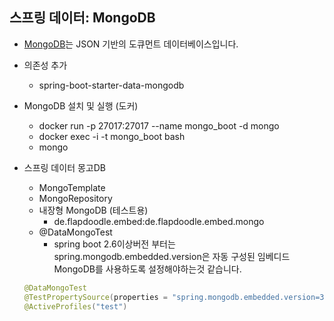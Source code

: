 ## 스프링 데이터: MongoDB
- [MongoDB](https://www.mongodb.com])는 JSON 기반의 도큐먼트 데이터베이스입니다.
- 의존성 추가
    * spring-boot-starter-data-mongodb
- MongoDB 설치 및 실행 (도커)
    * docker run -p 27017:27017 --name mongo_boot -d mongo
    * docker exec -i -t mongo_boot bash
    * mongo
- 스프링 데이터 몽고DB
    * MongoTemplate
    * MongoRepository
    * 내장형 MongoDB (테스트용)
        * de.flapdoodle.embed:de.flapdoodle.embed.mongo
    * @DataMongoTest
        * spring boot 2.6이상버전 부터는 spring.mongodb.embedded.version은 자동 구성된 임베디드 MongoDB를 사용하도록 설정해야하는것 같습니다.
        
    ```java
    @DataMongoTest
    @TestPropertySource(properties = "spring.mongodb.embedded.version=3.5.5")
    @ActiveProfiles("test")
    ```